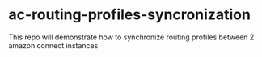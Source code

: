 # ac-routing-profiles-syncronization
This repo will demonstrate how to synchronize routing profiles between 2 amazon connect instances
